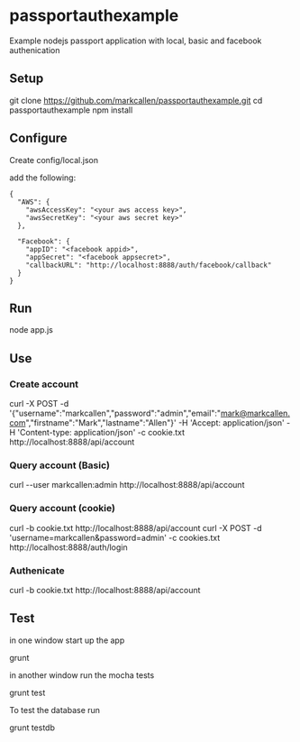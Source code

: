 # passportauthexample

Example nodejs passport application with local, basic and facebook authenication

## Setup

git clone https://github.com/markcallen/passportauthexample.git
cd passportauthexample
npm install

## Configure

Create config/local.json

add the following:

```
{
  "AWS": {
    "awsAccessKey": "<your aws access key>",
    "awsSecretKey": "<your aws secret key>"
  },
  
  "Facebook": {
    "appID": "<facebook appid>",
    "appSecret": "<facebook appsecret>",
    "callbackURL": "http://localhost:8888/auth/facebook/callback"
  }
}
```

## Run

node app.js

## Use
### Create account

curl -X POST -d '{"username":"markcallen","password":"admin","email":"mark@markcallen.com","firstname":"Mark","lastname":"Allen"}' -H 'Accept: application/json' -H 'Content-type: application/json' -c cookie.txt http://localhost:8888/api/account


### Query account (Basic)

curl --user markcallen:admin http://localhost:8888/api/account

### Query account (cookie)

curl -b cookie.txt http://localhost:8888/api/account
curl -X POST -d 'username=markcallen&password=admin' -c cookies.txt http://localhost:8888/auth/login


### Authenicate

curl -b cookie.txt http://localhost:8888/api/account

## Test

in one window start up the app

grunt

in another window run the mocha tests

grunt test


To test the database run

grunt testdb


